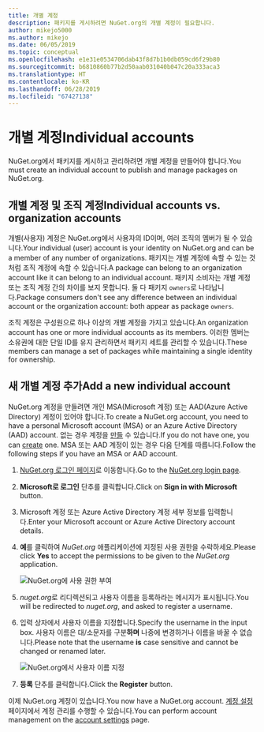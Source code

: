 ```yaml
---
title: 개별 계정
description: 패키지를 게시하려면 NuGet.org의 개별 계정이 필요합니다.
author: mikejo5000
ms.author: mikejo
ms.date: 06/05/2019
ms.topic: conceptual
ms.openlocfilehash: e1e31e0534706dab43f8d7b1b0db059cd6f29b80
ms.sourcegitcommit: b6810860b77b2d50aab031040b047c20a333aca3
ms.translationtype: HT
ms.contentlocale: ko-KR
ms.lasthandoff: 06/28/2019
ms.locfileid: "67427138"
---
```

# <a name="individual-accounts"></a><span data-ttu-id="fd684-103">개별 계정</span><span class="sxs-lookup"><span data-stu-id="fd684-103">Individual accounts</span></span>

<span data-ttu-id="fd684-104">NuGet.org에서 패키지를 게시하고 관리하려면 개별 계정을 만들어야 합니다.</span><span class="sxs-lookup"><span data-stu-id="fd684-104">You must create an individual account to publish and manage packages on NuGet.org.</span></span>

## <a name="individual-accounts-vs-organization-accounts"></a><span data-ttu-id="fd684-105">개별 계정 및 조직 계정</span><span class="sxs-lookup"><span data-stu-id="fd684-105">Individual accounts vs. organization accounts</span></span>

<span data-ttu-id="fd684-106">개별(사용자) 계정은 NuGet.org에서 사용자의 ID이며, 여러 조직의 멤버가 될 수 있습니다.</span><span class="sxs-lookup"><span data-stu-id="fd684-106">Your individual (user) account is your identity on NuGet.org and can be a member of any number of organizations.</span></span> <span data-ttu-id="fd684-107">패키지는 개별 계정에 속할 수 있는 것처럼 조직 계정에 속할 수 있습니다.</span><span class="sxs-lookup"><span data-stu-id="fd684-107">A package can belong to an organization account like it can belong to an individual account.</span></span> <span data-ttu-id="fd684-108">패키지 소비자는 개별 계정 또는 조직 계정 간의 차이를 보지 못합니다. 둘 다 패키지 `owners`로 나타납니다.</span><span class="sxs-lookup"><span data-stu-id="fd684-108">Package consumers don't see any difference between an individual account or the organization account: both appear as package `owners`.</span></span>

<span data-ttu-id="fd684-109">조직 계정은 구성원으로 하나 이상의 개별 계정을 가지고 있습니다.</span><span class="sxs-lookup"><span data-stu-id="fd684-109">An organization account has one or more individual accounts as its members.</span></span> <span data-ttu-id="fd684-110">이러한 멤버는 소유권에 대한 단일 ID를 유지 관리하면서 패키지 세트를 관리할 수 있습니다.</span><span class="sxs-lookup"><span data-stu-id="fd684-110">These members can manage a set of packages while maintaining a single identity for ownership.</span></span>

## <a name="add-a-new-individual-account"></a><span data-ttu-id="fd684-111">새 개별 계정 추가</span><span class="sxs-lookup"><span data-stu-id="fd684-111">Add a new individual account</span></span>

<span data-ttu-id="fd684-112">NuGet.org 계정을 만들려면 개인 MSA(Microsoft 계정) 또는 AAD(Azure Active Directory) 계정이 있어야 합니다.</span><span class="sxs-lookup"><span data-stu-id="fd684-112">To create a NuGet.org account, you need to have a personal Microsoft account (MSA) or an Azure Active Directory (AAD) account.</span></span> <span data-ttu-id="fd684-113">없는 경우 계정을 [만들](https://signup.live.com) 수 있습니다.</span><span class="sxs-lookup"><span data-stu-id="fd684-113">If you do not have one, you can [create](https://signup.live.com) one.</span></span> <span data-ttu-id="fd684-114">MSA 또는 AAD 계정이 있는 경우 다음 단계를 따릅니다.</span><span class="sxs-lookup"><span data-stu-id="fd684-114">Follow the following steps if you have an MSA or AAD account.</span></span>

1. <span data-ttu-id="fd684-115">[NuGet.org 로그인 페이지](https://www.nuget.org/users/account/LogOn)로 이동합니다.</span><span class="sxs-lookup"><span data-stu-id="fd684-115">Go to the [NuGet.org login page](https://www.nuget.org/users/account/LogOn).</span></span>

1. <span data-ttu-id="fd684-116">**Microsoft로 로그인** 단추를 클릭합니다.</span><span class="sxs-lookup"><span data-stu-id="fd684-116">Click on **Sign in with Microsoft** button.</span></span>

1. <span data-ttu-id="fd684-117">Microsoft 계정 또는 Azure Active Directory 계정 세부 정보를 입력합니다.</span><span class="sxs-lookup"><span data-stu-id="fd684-117">Enter your Microsoft account or Azure Active Directory account details.</span></span>

1. <span data-ttu-id="fd684-118">**예**를 클릭하여 *NuGet.org* 애플리케이션에 지정된 사용 권한을 수락하세요.</span><span class="sxs-lookup"><span data-stu-id="fd684-118">Please click **Yes** to accept the permissions to be given to the *NuGet.org* application.</span></span>

   ![NuGet.org에 사용 권한 부여](media/nuget-org-permissions.png)

1. <span data-ttu-id="fd684-120">*nuget.org*로 리디렉션되고 사용자 이름을 등록하라는 메시지가 표시됩니다.</span><span class="sxs-lookup"><span data-stu-id="fd684-120">You will be redirected to *nuget.org*, and asked to register a username.</span></span>

1. <span data-ttu-id="fd684-121">입력 상자에서 사용자 이름을 지정합니다.</span><span class="sxs-lookup"><span data-stu-id="fd684-121">Specify the username in the input box.</span></span> <span data-ttu-id="fd684-122">사용자 이름은 대/소문자를 구분**하며** 나중에 변경하거나 이름을 바꿀 수 없습니다.</span><span class="sxs-lookup"><span data-stu-id="fd684-122">Please note that the username **is** case sensitive and cannot be changed or renamed later.</span></span>

   ![NuGet.org에서 사용자 이름 지정](media/nuget-org-register.png) 

1. <span data-ttu-id="fd684-124">**등록** 단추를 클릭합니다.</span><span class="sxs-lookup"><span data-stu-id="fd684-124">Click the **Register** button.</span></span>

<span data-ttu-id="fd684-125">이제 NuGet.org 계정이 있습니다.</span><span class="sxs-lookup"><span data-stu-id="fd684-125">You now have a NuGet.org account.</span></span> <span data-ttu-id="fd684-126">[계정 설정](https://www.nuget.org/account) 페이지에서 계정 관리를 수행할 수 있습니다.</span><span class="sxs-lookup"><span data-stu-id="fd684-126">You can perform account management on the [account settings](https://www.nuget.org/account) page.</span></span>
